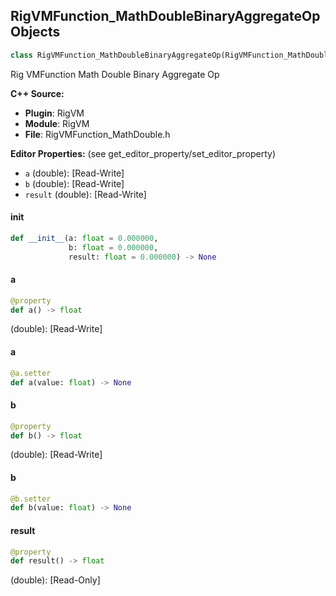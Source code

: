 ## RigVMFunction_MathDoubleBinaryAggregateOp Objects

```python
class RigVMFunction_MathDoubleBinaryAggregateOp(RigVMFunction_MathDoubleBase)
```

Rig VMFunction Math Double Binary Aggregate Op

**C++ Source:**

- **Plugin**: RigVM
- **Module**: RigVM
- **File**: RigVMFunction_MathDouble.h

**Editor Properties:** (see get_editor_property/set_editor_property)

- ``a`` (double):  [Read-Write]
- ``b`` (double):  [Read-Write]
- ``result`` (double):  [Read-Write]

<a id="unreal.RigVMFunction_MathDoubleBinaryAggregateOp.__init__"></a>

#### __init__

```python
def __init__(a: float = 0.000000,
             b: float = 0.000000,
             result: float = 0.000000) -> None
```

<a id="unreal.RigVMFunction_MathDoubleBinaryAggregateOp.a"></a>

#### a

```python
@property
def a() -> float
```

(double):  [Read-Write]

<a id="unreal.RigVMFunction_MathDoubleBinaryAggregateOp.a"></a>

#### a

```python
@a.setter
def a(value: float) -> None
```

<a id="unreal.RigVMFunction_MathDoubleBinaryAggregateOp.b"></a>

#### b

```python
@property
def b() -> float
```

(double):  [Read-Write]

<a id="unreal.RigVMFunction_MathDoubleBinaryAggregateOp.b"></a>

#### b

```python
@b.setter
def b(value: float) -> None
```

<a id="unreal.RigVMFunction_MathDoubleBinaryAggregateOp.result"></a>

#### result

```python
@property
def result() -> float
```

(double):  [Read-Only]

<a id="unreal.RigUnit_MathDoubleBinaryAggregateOp"></a>